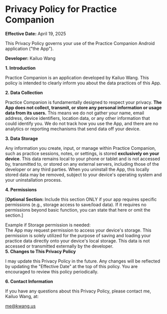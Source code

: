 # **Privacy Policy for Practice Companion**

**Effective Date:** April 19, 2025

This Privacy Policy governs your use of the Practice Companion Android application ("the App").

**Developer:** Kailuo Wang

**1\. Introduction**

Practice Companion is an application developed by Kailuo Wang. This policy is intended to clearly inform you about the data practices of this App.

**2\. Data Collection**

Practice Companion is fundamentally designed to respect your privacy. **The App does not collect, transmit, or store any personal information or usage data from its users.** This means we do not gather your name, email address, device identifiers, location data, or any other information that could identify you. We do not track how you use the App, and there are no analytics or reporting mechanisms that send data off your device.

**3\. Data Storage**

Any information you create, input, or manage within Practice Companion, such as practice sessions, notes, or settings, is stored **exclusively on your device**. This data remains local to your phone or tablet and is not accessed by, transmitted to, or stored on any external servers, including those of the developer or any third parties. When you uninstall the App, this locally stored data may be removed, subject to your device's operating system and your uninstallation process.

**4\. Permissions**

\[**Optional Section:** Include this section ONLY if your app requires specific permissions (e.g., storage access to save/load data). If it requires no permissions beyond basic function, you can state that here or omit the section.\]

Example if Storage permission is needed:  
The App may request permission to access your device's storage. This permission is solely utilized for the purpose of saving and loading your practice data directly onto your device's local storage. This data is not accessed or transmitted externally by the developer.  
**5\. Changes to This Privacy Policy**

I may update this Privacy Policy in the future. Any changes will be reflected by updating the "Effective Date" at the top of this policy. You are encouraged to review this policy periodically.

**6\. Contact Information**

If you have any questions about this Privacy Policy, please contact me, Kailuo Wang, at:

me@kwang.us